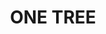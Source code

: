 ---
lastmod: '2025-04-06T06:05:20+00:00'
latitude: -34.257669
layout: suburb
longitude: 144.695233
postcode: '2711'
state: NSW
title: ONE TREE
url: /nsw/one-tree/
---